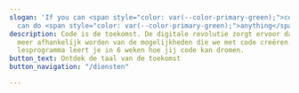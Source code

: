 ```yaml
---
slogan: 'If you can <span style="color: var(--color-primary-green);">code</span> you
  can do <span style="color: var(--color-primary-green);">anything</span>'
description: Code is de toekomst. De digitale revolutie zorgt ervoor dat we meer en
  meer afhankelijk worden van de mogelijkheden die we met code creëren. Ons toegankelijke
  lesprogramma leert je in 6 weken hoe jij code kan dromen.
button_text: Ontdek de taal van de toekomst
button_navigation: "/diensten"

---
```

